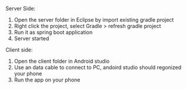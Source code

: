 Server Side:
1. Open the server folder in Eclipse by import existing gradle project
2. Right click the project, select Gradle > refresh gradle project
3. Run it as spring boot application
4. Server started

Client side:
1. Open the client folder in Android studio
2. Use an data cable to connect to PC, andoird studio should regonized your phone
3. Run the app on your phone
